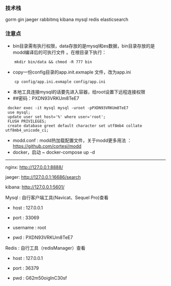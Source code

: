 

### 技术栈
gorm gin jaeger rabbitmq kibana mysql redis elasticsearch
### 注意点

* bin目录需有执行权限，data存放的是mysql和es数据，bin目录存放的是modd编译后的可执行文件
。在根目录下执行：
```shell
    mkdir bin/data && chmod -R 777 bin
```
* copy一份config目录的app.init.exmaple 文件，改为app.ini
```shell
    cp config/app.ini.exmaple config/app.ini
```
* 本地工具连接mysql的话要先进入容器，给root设置下远程连接权限 
* ##密码：PXDN93VRKUm8TeE7

```shell
 docker exec -it mysql mysql -uroot -pPXDN93VRKUm8TeE7 
 use mysql;
 update user set host='%' where user='root';
 FLUSH PRIVILEGES;
 create database greet default character set utf8mb4 collate utf8mb4_unicode_ci;
```
* modd.conf :  modd热加载配置文件，关于modd更多用法 ： https://github.com/cortesi/modd
* docker，启动 ~ docker-compose up -d


------------------

nginx: http://127.0.0.1:8888/

jaeger: http://127.0.0.1:16686/search

kibana: http://127.0.0.1:5601/

Mysql :  自行客户端工具(Navicat、Sequel Pro)查看

- host : 127.0.0.1

- port : 33069

- username : root

- pwd : PXDN93VRKUm8TeE7

Redis :  自行工具（redisManager）查看

- host : 127.0.0.1

- port : 36379

- pwd : G62m50oigInC30sf